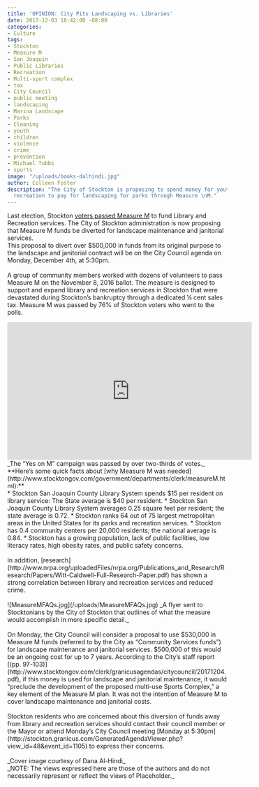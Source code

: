 ```yaml
---
title: 'OPINION: City Pits Landscaping vs. Libraries'
date: 2017-12-03 18:42:00 -08:00
categories:
- Culture
tags:
- Stockton
- Measure M
- San Joaquin
- Public Libraries
- Recreation
- Multi-sport complex
- tax
- City Council
- public meeting
- landscaping
- Marina Landscape
- Parks
- Cleaning
- youth
- children
- violence
- crime
- prevention
- Michael Tubbs
- sports
image: "/uploads/books-dalhindi.jpg"
author: Colleen Foster
description: "The City of Stockton is proposing to spend money for youth sports and
  recreation to pay for landscaping for parks through Measure \nM."
---
```


Last election, Stockton [voters passed Measure M](http://votersedge.org/ca/en/ballot/election/area/42/measures/measure/2154?election_authority_id=39) to fund Library and Recreation services. The City of Stockton administration is now proposing that Measure M funds be diverted for landscape maintenance and janitorial services. 
<br>
This proposal to divert over $500,000 in funds from its original purpose to the landscape and janitorial contract will be on the City Council agenda on Monday, December 4th, at 5:30pm.
<br>  
A group of community members worked with dozens of volunteers to pass Measure M on the November 8, 2016 ballot. The measure is designed to support and expand library and recreation services in Stockton that were devastated during Stockton’s bankruptcy through a dedicated ¼ cent sales tax. Measure M was passed by 76% of Stockton voters who went to the polls.
<br>
<iframe width="560" height="315" src="https://www.youtube.com/embed/6VIMfshUA8g" frameborder="0" allowfullscreen></iframe>
_The “Yes on M” campaign was passed by over two-thirds of votes._
<br>
**Here’s some quick facts about [why Measure M was needed](http://www.stocktongov.com/government/departments/clerk/measureM.html):**<br>
* Stockton San Joaquin County Library System spends $15 per resident on library service: The State average is $40 per resident.
* Stockton San Joaquin County Library System averages 0.25 square feet per resident; the state average is 0.72.
* Stockton ranks 64 out of 75 largest metropolitan areas in the United States for its parks and recreation services.
* Stockton has 0.4 community centers per 20,000 residents; the national average is 0.84.
* Stockton has a growing population, lack of public facilities, low literacy rates, high obesity rates, and public safety concerns.  <br>
<br>
In addition, [research](http://www.nrpa.org/uploadedFiles/nrpa.org/Publications_and_Research/Research/Papers/Witt-Caldwell-Full-Research-Paper.pdf) has shown a strong correlation between library and recreation services and reduced crime.<br>
<br>
![MeasureMFAQs.jpg](/uploads/MeasureMFAQs.jpg)
_A flyer sent to Stocktonians by the City of Stockton that outlines of what the measure would accomplish in more specific detail._<br>
<br>
On Monday, the City Council will consider a proposal to use $530,000 in Measure M funds (referred to by the City as “Community Services funds”) for landscape maintenance and janitorial services. $500,000 of this would be an ongoing cost for up to 7 years. According to the City’s staff report [(pp. 97-103)](http://www.stocktongov.com/clerk/granicusagendas/citycouncil/20171204.pdf), if this money is used for landscape and janitorial maintenance, it would “preclude the development of the proposed multi-use Sports Complex,” a key element of the Measure M plan. It was not the intention of Measure M to cover landscape maintenance and janitorial costs.<br>
<br>
Stockton residents who are concerned about this diversion of funds away from library and recreation services should contact their council member or the Mayor or attend Monday’s City Council meeting [Monday at 5:30pm](http://stockton.granicus.com/GeneratedAgendaViewer.php?view_id=48&event_id=1105) to express their concerns.
<br><br>
_Cover image courtesy of Dana Al-Hindi_
<br>
_NOTE: The views expressed here are those of the authors and do not necessarily represent or reflect the views of Placeholder._